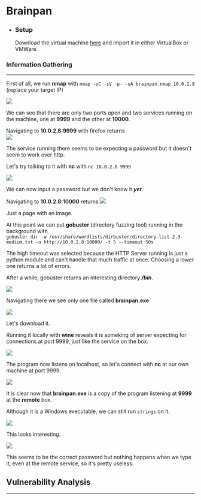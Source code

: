 # Brainpan

* ### Setup

  Download the virtual machine <a href="https://www.vulnhub.com/entry/brainpan-1,51/">here</a> and import it in either VirtualBox or        VMWare.
  
  
### Information Gathering
---

First of all, we run **nmap** with `nmap -sC -sV -p- -oA brainpan.nmap 10.0.2.8` (replace your target IP)  

<img src="https://github.com/astasinos/Writeups/blob/master/Vulnhub/Brainpan/images/first.png">

We can see that there are only two ports open and two services running on the machine, one at **9999** and the other at **10000**.

Navigating to **10.0.2.8:9999** with firefox returns  
<img src="https://github.com/astasinos/Writeups/blob/master/Vulnhub/Brainpan/images/second.png">

The service running there seems to be expecting a password but it doesn't seem to work over http.

Let's try talking to it with **nc** with `nc 10.0.2.8 9999`

<img src="https://github.com/astasinos/Writeups/blob/master/Vulnhub/Brainpan/images/six.png">


We can now input a password but we don't know it **_yet_**.

Navigating to **10.0.2.8:10000** returns
<img src="https://github.com/astasinos/Writeups/blob/master/Vulnhub/Brainpan/images/third.png">

Just a page with an image.

At this point we can put **gobuster** (directory fuzzing tool) running in the background with   
`gobuster dir -w /usr/share/wordlists/dirbuster/directory-list-2.3-medium.txt -u http://10.0.2.8:10000/ -t 5 --timeout 50s`

The high timeout was selected because the HTTP Server running is just a python module and can't handle that much traffic at once. Choosing a lower one returns a lot of errors.

After a while, gobuster returns an interesting directory **_/bin_**.

<img src="https://github.com/astasinos/Writeups/blob/master/Vulnhub/Brainpan/images/fourth.png">


Navigating there we see only one file called **brainpan.exe**

<img src="https://github.com/astasinos/Writeups/blob/master/Vulnhub/Brainpan/images/five.png">


Let's download it.

Running it locally with **wine** reveals it is someking of server expecting for connections at port 9999, just like the service on the box.

<img src="https://github.com/astasinos/Writeups/blob/master/Vulnhub/Brainpan/images/seven.png">


The program now listens on localhost, so let's connect with **nc** at our own machine at port 9999.

<img src="https://github.com/astasinos/Writeups/blob/master/Vulnhub/Brainpan/images/eight.png">


It is clear now that **brainpan.exe** is a copy of the program listening at **9999** at the **remote** box.

Although it is a Windows executable, we can still run `strings` on it.

<img src="https://github.com/astasinos/Writeups/blob/master/Vulnhub/Brainpan/images/nine.png">


This looks interesting.

<img src="https://github.com/astasinos/Writeups/blob/master/Vulnhub/Brainpan/images/ten.png">


This seems to be the correct password but nothing happens when we type it, even at the remote service, so it's pretty useless.

## Vulnerability Analysis
---




